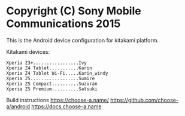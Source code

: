 Copyright (C) Sony Mobile Communications 2015
=============================================

This is the Android device configuration for kitakami platform.

Kitakami devices:

    Xperia Z3+.................Ivy
    Xperia Z4 Tablet...........Karin
    Xperia Z4 Tablet Wi-Fi.....Karin_windy
    Xperia Z5..................Sumire
    Xperia Z5 Compact..........Suzuran
    Xperia Z5 Premium..........Satsuki

Build instructions
https://choose-a.name/
https://github.com/choose-a/android
https://docs.choose-a.name

